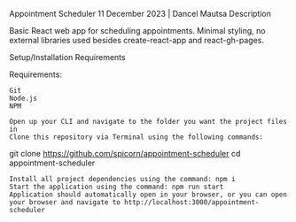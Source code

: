 Appointment Scheduler
11 December 2023 | Dancel Mautsa
Description

Basic React web app for scheduling appointments. Minimal styling, no external libraries used besides create-react-app and react-gh-pages.

Setup/Installation Requirements

Requirements:

    Git
    Node.js
    NPM

    Open up your CLI and navigate to the folder you want the project files in
    Clone this repository via Terminal using the following commands:

git clone https://github.com/spicorn/appointment-scheduler
cd appointment-scheduler

    Install all project dependencies using the command: npm i
    Start the application using the command: npm run start
    Application should automatically open in your browser, or you can open your browser and navigate to http://localhost:3000/appointment-scheduler
